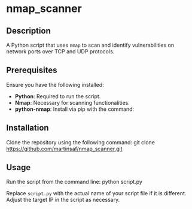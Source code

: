 # nmap_scanner

## Description
A Python script that uses `nmap` to scan and identify vulnerabilities on network ports over TCP and UDP protocols.

## Prerequisites
Ensure you have the following installed:
- **Python**: Required to run the script.
- **Nmap**: Necessary for scanning functionalities.
- **python-nmap**: Install via pip with the command:

## Installation
Clone the repository using the following command:
git clone https://github.com/martinsaf/nmap_scanner.git

## Usage
Run the script from the command line:
python script.py

Replace `script.py` with the actual name of your script file if it is different. Adjust the target IP in the script as necessary.
